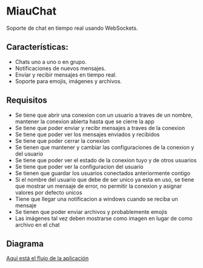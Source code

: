 # MiauChat
Soporte de chat en tiempo real usando WebSockets.

## Características:
- Chats uno a uno o en grupo.
- Notificaciones de nuevos mensajes.
- Enviar y recibir mensajes en tiempo real.
- Soporte para emojis, imágenes y archivos.

## Requisitos
- Se tiene que abrir una conexion con un usuario a traves de un nombre, mantener la conexion abierta hasta que se cierre la app
- Se tiene que poder enviar y recibr mensajes a traves de la conexion
- Se tiene que poder ver los mensajes enviados y recibidos
- Se tiene que poder cerrar la conexion
- Se tienen que mantener y cambiar las configuraciones de la conexion y del usuario
- Se tiene que poder ver el estado de la conexion tuyo y de otros usuarios
- Se tiene que poder ver la configuracion del usuario
- Se tienen que guardar los usuarios conectados anteriormente contigo
- Si el nombre del usuario que debe de ser unico ya esta en uso, se tiene que mostrar un mensaje de error, no permitir la conexion y asignar valores por defecto unicos
- Tiene que llegar una notificacion a windows cuando se reciba un mensaje
- Se tienen que poder enviar archivos y probablemente emojis
- Las imágenes tal vez deben mostrarse como imagen en lugar de como archivo en el chat

## Diagrama
[Aquí está el flujo de la aplicación](https://sharing.clickup.com/9012719358/wb/h/8ck6bqy-732/9e710024a993e57)